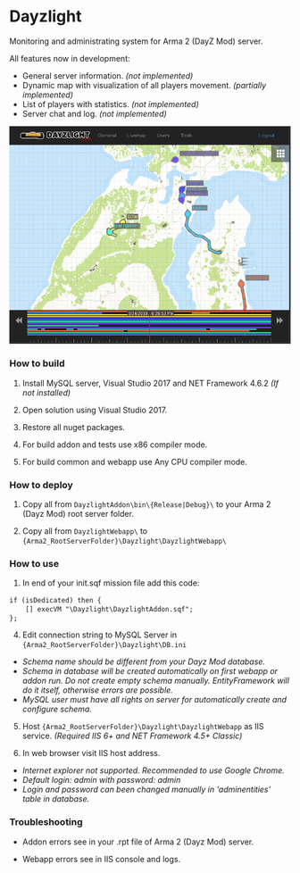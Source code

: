 # Dayzlight

Monitoring and administrating system for Arma 2 (DayZ Mod) server.

All features now in development:
- General server information. *(not implemented)*
- Dynamic map with visualization of all players movement. *(partially implemented)*
- List of players with statistics. *(not implemented)*
- Server chat and log. *(not implemented)*
	
![Dayzlight webapp workspace](/README_IMG_V2.jpg)
	

### How to build

1. Install MySQL server, Visual Studio 2017 and NET Framework 4.6.2 *(If not installed)*

2. Open solution using Visual Studio 2017.

3. Restore all nuget packages.

4. For build addon and tests use x86 compiler mode.

5. For build common and webapp use Any CPU compiler mode. 


### How to deploy

1. Copy all from 
```DayzlightAddon\bin\{Release|Debug}\``` 
to your Arma 2 (Dayz Mod) root server folder.

2. Copy all from 
```DayzlightWebapp\``` 
to 
```{Arma2_RootServerFolder}\Dayzlight\DayzlightWebapp\```


### How to use

1. In end of your init.sqf mission file add this code:
```
if (isDedicated) then { 
    [] execVM "\Dayzlight\DayzlightAddon.sqf"; 
};
```

4. Edit connection string to MySQL Server in
```{Arma2_RootServerFolder}\Dayzlight\DB.ini```
- *Schema name should be different from your Dayz Mod database.*
- *Schema in database will be created automatically on first webapp or addon run. Do not create empty schema manually. EntityFramework will do it itself, otherwise errors are possible.*
- *MySQL user must have all rights on server for automatically create and configure schema.*

5. Host 
```{Arma2_RootServerFolder}\Dayzlight\DayzlightWebapp``` 
as IIS service. *(Required IIS 6+ and NET Framework 4.5+ Classic)*

6. In web browser visit IIS host address. 
- *Internet explorer not supported. Recommended to use Google Chrome.*
- *Default login: admin with password: admin*
- *Login and password can been changed manually in 'adminentities' table in database.*


### Troubleshooting

- Addon errors see in your .rpt file of Arma 2 (Dayz Mod) server.

- Webapp errors see in IIS console and logs.
